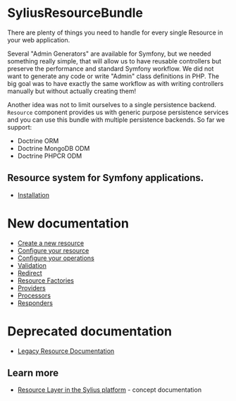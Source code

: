 # SyliusResourceBundle

There are plenty of things you need to handle for every single Resource in your web application.

Several "Admin Generators" are available for Symfony, but we needed something really simple, that will allow us to have reusable controllers
but preserve the performance and standard Symfony workflow. We did not want to generate any code or write "Admin" class definitions in PHP.
The big goal was to have exactly the same workflow as with writing controllers manually but without actually creating them!

Another idea was not to limit ourselves to a single persistence backend.
``Resource`` component provides us with generic purpose persistence services and you can use this bundle with multiple persistence backends.
So far we support:

* Doctrine ORM
* Doctrine MongoDB ODM
* Doctrine PHPCR ODM

## Resource system for Symfony applications.

* [Installation](installation.md)

# New documentation
* [Create a new resource](create_new_resource.md)
* [Configure your resource](configure_your_resource.md)
* [Configure your operations](configure_your_operations.md)
* [Validation](validation.md)
* [Redirect](redirect.md)
* [Resource Factories](resource_factories.md)
* [Providers](providers.md)
* [Processors](processors.md)
* [Responders](responders.md)

# Deprecated documentation
* [Legacy Resource Documentation](legacy/index.md)

## Learn more

* [Resource Layer in the Sylius platform](https://docs.sylius.com/the-book/architecture/resource-layer) - concept documentation
